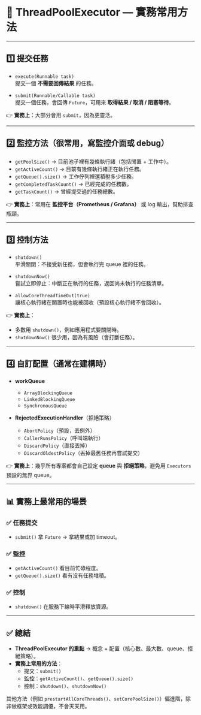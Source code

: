 # 🧵 ThreadPoolExecutor — 實務常用方法

---

## 1️⃣ 提交任務

- `execute(Runnable task)`  
  提交一個 **不需要回傳結果** 的任務。

- `submit(Runnable/Callable task)`  
  提交一個任務，會回傳 `Future`，可用來 **取得結果 / 取消 / 阻塞等待**。

👉 **實務上**：大部分會用 `submit`，因為更靈活。

---

## 2️⃣ 監控方法（很常用，寫監控介面或 debug）

- `getPoolSize()` → 目前池子裡有幾條執行緒（包括閒置 + 工作中）。
- `getActiveCount()` → 目前有幾條執行緒正在執行任務。
- `getQueue().size()` → 工作佇列裡還積壓多少任務。
- `getCompletedTaskCount()` → 已經完成的任務數。
- `getTaskCount()` → 曾經提交過的任務總數。

👉 **實務上**：常用在 **監控平台（Prometheus / Grafana）** 或 log 輸出，幫助排查瓶頸。

---

## 3️⃣ 控制方法

- `shutdown()`  
  平滑關閉：不接受新任務，但會執行完 queue 裡的任務。

- `shutdownNow()`  
  嘗試立即停止：中斷正在執行的任務，返回尚未執行的任務清單。

- `allowCoreThreadTimeOut(true)`  
  讓核心執行緒在閒置時也能被回收（預設核心執行緒不會回收）。

👉 **實務上**：
- 多數用 `shutdown()`，例如應用程式要關閉時。
- `shutdownNow()` 很少用，因為有風險（會打斷任務）。

---

## 4️⃣ 自訂配置（通常在建構時）

- **workQueue**
    - `ArrayBlockingQueue`
    - `LinkedBlockingQueue`
    - `SynchronousQueue`

- **RejectedExecutionHandler**（拒絕策略）
    - `AbortPolicy`（預設，丟例外）
    - `CallerRunsPolicy`（呼叫端執行）
    - `DiscardPolicy`（直接丟掉）
    - `DiscardOldestPolicy`（丟掉最舊任務再嘗試提交）

👉 **實務上**：幾乎所有專案都會自己設定 **queue** 與 **拒絕策略**，避免用 `Executors` 預設的無界 queue。

---

## 📊 實務上最常用的場景

### ✅ 任務提交
- `submit()` 拿 `Future` → 拿結果或加 timeout。

### ✅ 監控
- `getActiveCount()` 看目前忙碌程度。
- `getQueue().size()` 看有沒有任務堆積。

### ✅ 控制
- `shutdown()` 在服務下線時平滑釋放資源。

---

## ✅ 總結

- **ThreadPoolExecutor 的重點** → 概念 + 配置（核心數、最大數、queue、拒絕策略）。
- **實務上常用的方法**：
    - 提交：`submit()`
    - 監控：`getActiveCount()`、`getQueue().size()`
    - 控制：`shutdown()`、`shutdownNow()`

其他方法（例如 `prestartAllCoreThreads()`、`setCorePoolSize()`）偏進階，除非做框架或效能調優，不會天天用。  
